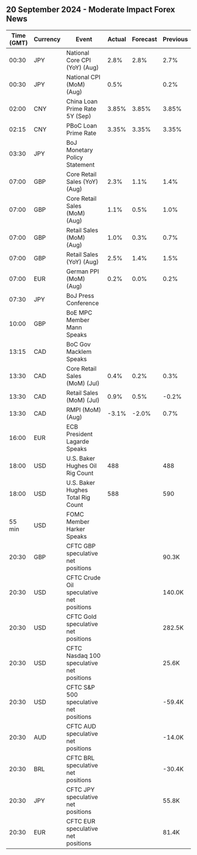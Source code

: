 ## 20 September 2024 - Moderate Impact Forex News

| Time (GMT) | Currency | Event | Actual | Forecast | Previous |
|------|----------|-------|--------|----------|----------|
| 00:30 | JPY | National Core CPI (YoY) (Aug) | 2.8% | 2.8% | 2.7% |
| 00:30 | JPY | National CPI (MoM) (Aug) | 0.5% |  | 0.2% |
| 02:00 | CNY | China Loan Prime Rate 5Y (Sep) | 3.85% | 3.85% | 3.85% |
| 02:15 | CNY | PBoC Loan Prime Rate | 3.35% | 3.35% | 3.35% |
| 03:30 | JPY | BoJ Monetary Policy Statement |  |  |  |
| 07:00 | GBP | Core Retail Sales (YoY) (Aug) | 2.3% | 1.1% | 1.4% |
| 07:00 | GBP | Core Retail Sales (MoM) (Aug) | 1.1% | 0.5% | 1.0% |
| 07:00 | GBP | Retail Sales (MoM) (Aug) | 1.0% | 0.3% | 0.7% |
| 07:00 | GBP | Retail Sales (YoY) (Aug) | 2.5% | 1.4% | 1.5% |
| 07:00 | EUR | German PPI (MoM) (Aug) | 0.2% | 0.0% | 0.2% |
| 07:30 | JPY | BoJ Press Conference |  |  |  |
| 10:00 | GBP | BoE MPC Member Mann Speaks |  |  |  |
| 13:15 | CAD | BoC Gov Macklem Speaks |  |  |  |
| 13:30 | CAD | Core Retail Sales (MoM) (Jul) | 0.4% | 0.2% | 0.3% |
| 13:30 | CAD | Retail Sales (MoM) (Jul) | 0.9% | 0.5% | -0.2% |
| 13:30 | CAD | RMPI (MoM) (Aug) | -3.1% | -2.0% | 0.7% |
| 16:00 | EUR | ECB President Lagarde Speaks |  |  |  |
| 18:00 | USD | U.S. Baker Hughes Oil Rig Count | 488 |  | 488 |
| 18:00 | USD | U.S. Baker Hughes Total Rig Count | 588 |  | 590 |
| 55 min | USD | FOMC Member Harker Speaks |  |  |  |
| 20:30 | GBP | CFTC GBP speculative net positions |  |  | 90.3K |
| 20:30 | USD | CFTC Crude Oil speculative net positions |  |  | 140.0K |
| 20:30 | USD | CFTC Gold speculative net positions |  |  | 282.5K |
| 20:30 | USD | CFTC Nasdaq 100 speculative net positions |  |  | 25.6K |
| 20:30 | USD | CFTC S&P 500 speculative net positions |  |  | -59.4K |
| 20:30 | AUD | CFTC AUD speculative net positions |  |  | -14.0K |
| 20:30 | BRL | CFTC BRL speculative net positions |  |  | -30.4K |
| 20:30 | JPY | CFTC JPY speculative net positions |  |  | 55.8K |
| 20:30 | EUR | CFTC EUR speculative net positions |  |  | 81.4K |
